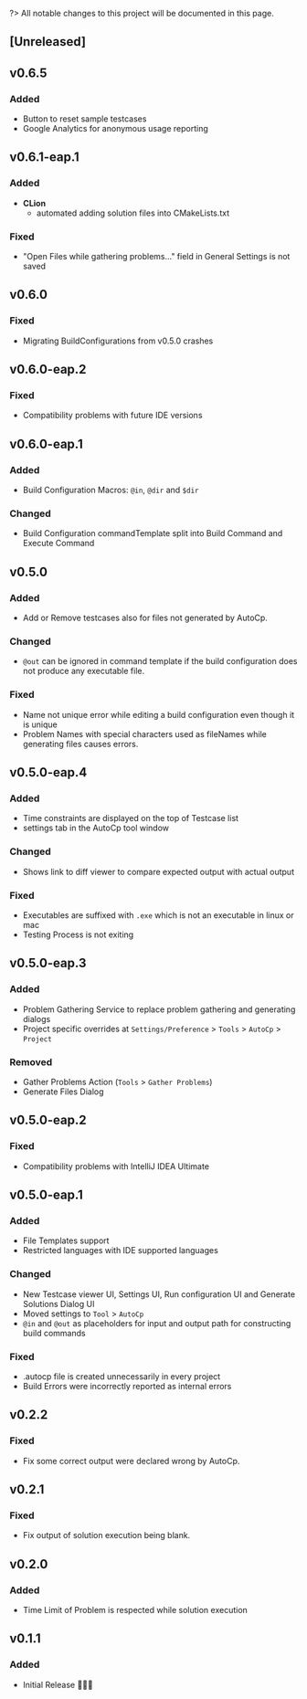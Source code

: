 <!-- Keep a Changelog guide -> https://keepachangelog.com -->
?> All notable changes to this project will be documented in this page.

## [Unreleased]
## v0.6.5

### Added

- Button to reset sample testcases
- Google Analytics for anonymous usage reporting

## v0.6.1-eap.1

### Added

- __CLion__
    - automated adding solution files into CMakeLists.txt

### Fixed

- "Open Files while gathering problems..." field in General Settings is not saved

## v0.6.0

### Fixed

- Migrating BuildConfigurations from v0.5.0 crashes

## v0.6.0-eap.2

### Fixed

- Compatibility problems with future IDE versions

## v0.6.0-eap.1

### Added

- Build Configuration Macros: ```@in```, ```@dir``` and ```$dir```

### Changed

- Build Configuration commandTemplate split into Build Command and Execute Command

## v0.5.0

### Added

- Add or Remove testcases also for files not generated by AutoCp.

### Changed

- ```@out``` can be ignored in command template if the build configuration does not produce any executable file.

### Fixed

- Name not unique error while editing a build configuration even though it is unique
- Problem Names with special characters used as fileNames while generating files causes errors.

## v0.5.0-eap.4

### Added

- Time constraints are displayed on the top of Testcase list
- settings tab in the AutoCp tool window

### Changed

- Shows link to diff viewer to compare expected output with actual output

### Fixed

- Executables are suffixed with ```.exe``` which is not an executable in linux or mac
- Testing Process is not exiting

## v0.5.0-eap.3

### Added

- Problem Gathering Service to replace problem gathering and generating dialogs
- Project specific overrides at ```Settings/Preference``` > ```Tools``` > ```AutoCp``` > ```Project```

### Removed

- Gather Problems Action (```Tools``` > ```Gather Problems```)
- Generate Files Dialog

## v0.5.0-eap.2

### Fixed

- Compatibility problems with IntelliJ IDEA Ultimate

## v0.5.0-eap.1

### Added

- File Templates support
- Restricted languages with IDE supported languages

### Changed

- New Testcase viewer UI, Settings UI, Run configuration UI and Generate Solutions Dialog UI
- Moved settings to ```Tool``` > ```AutoCp```
- ```@in``` and ```@out``` as placeholders for input and output path for constructing build commands

### Fixed

- .autocp file is created unnecessarily in every project
- Build Errors were incorrectly reported as internal errors

## v0.2.2

### Fixed

- Fix some correct output were declared wrong by AutoCp.

## v0.2.1

### Fixed

- Fix output of solution execution being blank.

## v0.2.0

### Added

- Time Limit of Problem is respected while solution execution

## v0.1.1

### Added

- Initial Release 🎉🎉😀
